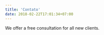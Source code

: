 ```yaml
---
title: 'Contato'
date: 2018-02-22T17:01:34+07:00
---
```


We offer a free consultation for all new clients.
